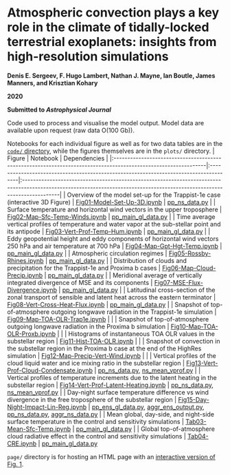 # Atmospheric convection plays a key role in the climate of tidally-locked terrestrial exoplanets: insights from high-resolution simulations
**Denis E. Sergeev, F. Hugo Lambert, Nathan J. Mayne, Ian Boutle, James Manners, and Krisztian Kohary**

**2020**

**Submitted to *Astrophysical Journal***

Code used to process and visualise the model output.
Model data are available upon request (raw data O(100 Gb)).

Notebooks for each individual figure as well as for two data tables are in the [`code/` directory](code), while the figures themselves are in the `plots/` directory.
| Figure                                                                                                         | Notebook                                                                              | Dependencies                                                                                                                                                             |
|:---------------------------------------------------------------------------------------------------------------|:--------------------------------------------------------------------------------------|:-------------------------------------------------------------------------------------------------------------------------------------------------------------------------|
| Overview of the model set-up for the Trappist-1e case (interactive 3D Figure)                                  | [Fig01-Model-Set-Up-3D.ipynb](code/Fig01-Model-Set-Up-3D.ipynb)                       | [pp_ns_data.py](code/pp_ns_data.py)                                                                                                                                      |
| Surface temperature and horizontal wind vectors in the upper troposphere                                       | [Fig02-Map-Sfc-Temp-Winds.ipynb](code/Fig02-Map-Sfc-Temp-Winds.ipynb)                 | [pp_main_gl_data.py](code/pp_main_gl_data.py)                                                                                                                            |
| Time average vertical profiles of temperature and water vapor at the sub-stellar point and its antipode        | [Fig03-Vert-Prof-Temp-Hum.ipynb](code/Fig03-Vert-Prof-Temp-Hum.ipynb)                 | [pp_main_gl_data.py](code/pp_main_gl_data.py)                                                                                                                            |
| Eddy geopotential height and eddy components of horizontal wind vectors 250 hPa and air temperature at 700 hPa | [Fig04-Map-Gpt-Hgt-Temp.ipynb](code/Fig04-Map-Gpt-Hgt-Temp.ipynb)                     | [pp_main_gl_data.py](code/pp_main_gl_data.py)                                                                                                                            |
| Atmospheric circulation regimes                                                                                | [Fig05-Rossby-Rhines.ipynb](code/Fig05-Rossby-Rhines.ipynb)                           | [pp_main_gl_data.py](code/pp_main_gl_data.py)                                                                                                                            |
| Distribution of clouds and precipitation for the Trappist-1e and Proxima b cases                               | [Fig06-Map-Cloud-Precip.ipynb](code/Fig06-Map-Cloud-Precip.ipynb)                     | [pp_main_gl_data.py](code/pp_main_gl_data.py)                                                                                                                            |
| Meridional average of vertically integrated divergence of MSE and its components                               | [Fig07-MSE-Flux-Divergence.ipynb](code/Fig07-MSE-Flux-Divergence.ipynb)               | [pp_main_gl_data.py](code/pp_main_gl_data.py)                                                                                                                            |
| Latitudinal cross-section of the zonal transport of sensible and latent heat across the eastern terminator     | [Fig08-Vert-Cross-Heat-Flux.ipynb](code/Fig08-Vert-Cross-Heat-Flux.ipynb)             | [pp_main_gl_data.py](code/pp_main_gl_data.py)                                                                                                                            |
| Snapshot of top-of-atmosphere outgoing longwave radiation in the Trappist-1e simulation                        | [Fig09-Map-TOA-OLR-Trap1e.ipynb](code/Fig09-Map-TOA-OLR-Trap1e.ipynb)                 |                                                                                                                                                                          |
| Snapshot of top-of-atmosphere outgoing longwave radiation in the Proxima b simulation                          | [Fig10-Map-TOA-OLR-Proxb.ipynb](code/Fig10-Map-TOA-OLR-Proxb.ipynb)                   |                                                                                                                                                                          |
| Histograms of instantaneous TOA OLR values in the substellar region                                            | [Fig11-Hist-TOA-OLR.ipynb](code/Fig11-Hist-TOA-OLR.ipynb)                             |                                                                                                                                                                          |
| Snapshot of convection in the substellar region in the Proxima b case at the end of the HighRes simulation     | [Fig12-Map-Precip-Vert-Wind.ipynb](code/Fig12-Map-Precip-Vert-Wind.ipynb)             |                                                                                                                                                                          |
| Vertical profiles of the cloud liquid water and ice mixing ratio in the substellar region                      | [Fig13-Vert-Prof-Cloud-Condensate.ipynb](code/Fig13-Vert-Prof-Cloud-Condensate.ipynb) | [pp_ns_data.py](code/pp_ns_data.py), [ns_mean_vprof.py](code/ns_mean_vprof.py)                                                                                           |
| Vertical profiles of temperature increments due to the latent heating in the substellar region                 | [Fig14-Vert-Prof-Latent-Heating.ipynb](code/Fig14-Vert-Prof-Latent-Heating.ipynb)     | [pp_ns_data.py](code/pp_ns_data.py), [ns_mean_vprof.py](code/ns_mean_vprof.py)                                                                                           |
| Day-night surface temperature difference vs wind divergence in the free troposphere of the substellar region   | [Fig15-Day-Night-Impact-Lin-Reg.ipynb](code/Fig15-Day-Night-Impact-Lin-Reg.ipynb)     | [pp_ens_gl_data.py](code/pp_ens_gl_data.py), [aggr_ens_output.py](code/aggr_ens_output.py), [pp_ns_data.py](code/pp_ns_data.py), [aggr_ns_data.py](code/aggr_ns_data.py) |
| Mean global, day-side, and night-side surface temperature in the control and sensitivity simulations           | [Tab03-Mean-Sfc-Temp.ipynb](code/Tab03-Mean-Sfc-Temp.ipynb)                           | [pp_main_gl_data.py](code/pp_main_gl_data.py)                                                                                                                            |
| Global top-of-atmosphere cloud radiative effect in the control and sensitivity simulations                     | [Tab04-CRE.ipynb](code/Tab04-CRE.ipynb)                                               | [pp_main_gl_data.py](code/pp_main_gl_data.py) 

`page/` directory is for hosting an HTML page with an [interactive version of Fig. 1](https://github.com/dennissergeev/exoconvection-apj-2020).
